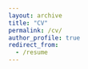 ```yaml
---
layout: archive
title: "CV"
permalink: /cv/
author_profile: true
redirect_from:
  - /resume
---
```

<head>
<!-- Google tag (gtag.js) -->
<script async src="https://www.googletagmanager.com/gtag/js?id=G-P7NJMYKVS8"></script>
<script>
  window.dataLayer = window.dataLayer || [];
  function gtag(){dataLayer.push(arguments);}
  gtag('js', new Date());

  gtag('config', 'G-P7NJMYKVS8');
</script>  
</head>
<object data="../files/cv.pdf" width="1000" height="1000" type='application/pdf'></object>
